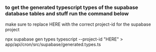 ### to get the generated typescript types of the supabase database tables and stuff run the command below

make sure to replace HERE with the correct project-id for the supabase project

npx supabase gen types typescript --project-id "HERE" > app/api/cron/src/supabase/generated.types.ts

